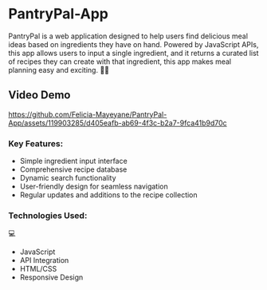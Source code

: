 # PantryPal-App
PantryPal is a web application designed to help users find delicious meal ideas based on ingredients they have on hand. Powered by JavaScript APIs, this app allows users to input a single ingredient, and it returns a curated list of recipes they can create with that ingredient, this app makes meal planning easy and exciting. 🧑‍🍳

<h2>Video Demo </h2>

https://github.com/Felicia-Mayeyane/PantryPal-App/assets/119903285/d405eafb-ab69-4f3c-b2a7-9fca41b9d70c


<h3>Key Features:</h3>
<ul>
<li>Simple ingredient input interface</li>
<li>Comprehensive recipe database</li>
<li>Dynamic search functionality</li>
<li>User-friendly design for seamless navigation</li>
<li>Regular updates and additions to the recipe collection</li>
</ul>

<h3>Technologies Used:</h3> 💻
<ul>
<li>JavaScript</li>
<li>API Integration</li>
<li>HTML/CSS</li>
<li>Responsive Design</li>
</ul>
